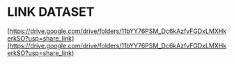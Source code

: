 # LINK DATASET

[https://drive.google.com/drive/folders/11bYY76PSM_Dc6kAzfvFGDxLMXHkerkSO?usp=share_link](https://drive.google.com/drive/folders/11bYY76PSM_Dc6kAzfvFGDxLMXHkerkSO?usp=share_link)